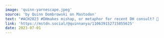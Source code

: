 ```yaml
---
image: 'quinn-yarnescape.jpeg'
source: 'by Quinn Dombrowski on Mastodon'
text: "#ACH2023 #DHmakes mishap, or metaphor for recent DH consult? 🤔  (The crochet, at least, was fine-- I retrieved the wayward yarn ball at the foot of the small cliff.)"
link: 'https://mstdn.social/@quinnanya/110639152715855625'
date: 2023-07-01
---
```

